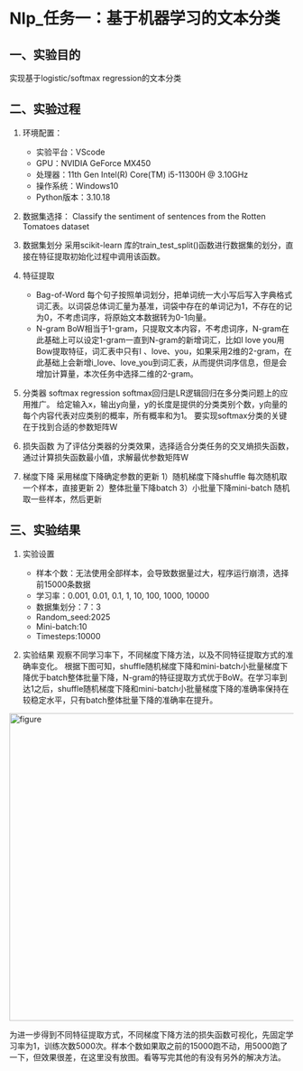 # Nlp_任务一：基于机器学习的文本分类

## 一、实验目的
实现基于logistic/softmax regression的文本分类

## 二、实验过程
1. 环境配置：
    - 实验平台：VScode
    - GPU：NVIDIA GeForce MX450
    - 处理器：11th Gen Intel(R) Core(TM) i5-11300H @ 3.10GHz  
    - 操作系统：Windows10
    - Python版本：3.10.18

2. 数据集选择：
Classify the sentiment of sentences from the Rotten Tomatoes dataset

3. 数据集划分
采用scikit-learn 库的train_test_split()函数进行数据集的划分，直接在特征提取初始化过程中调用该函数。

4. 特征提取
    - Bag-of-Word
每个句子按照单词划分，把单词统一大小写后写入字典格式词汇表。以词袋总体词汇量为基准，词袋中存在的单词记为1，不存在的记为0，不考虑词序，将原始文本数据转为0-1向量。
    - N-gram
BoW相当于1-gram，只提取文本内容，不考虑词序，N-gram在此基础上可以设定1-gram一直到N-gram的新增词汇，比如I love you用Bow提取特征，词汇表中只有I 、love、you，如果采用2维的2-gram，在此基础上会新增i_love、love_you到词汇表，从而提供词序信息，但是会增加计算量，本次任务中选择二维的2-gram。

5. 分类器
softmax regression
softmax回归是LR逻辑回归在多分类问题上的应用推广。
给定输入x，输出y向量，y的长度是提供的分类类别个数，y向量的每个内容代表对应类别的概率，所有概率和为1。
要实现softmax分类的关键在于找到合适的参数矩阵W

6. 损失函数
为了评估分类器的分类效果，选择适合分类任务的交叉熵损失函数，通过计算损失函数最小值，求解最优参数矩阵W

7. 梯度下降
采用梯度下降确定参数的更新
    1）随机梯度下降shuffle
每次随机取一个样本，直接更新
    2）整体批量下降batch
    3）小批量下降mini-batch
随机取一些样本，然后更新

## 三、实验结果
1. 实验设置
    - 样本个数：无法使用全部样本，会导致数据量过大，程序运行崩溃，选择前15000条数据
    - 学习率：0.001, 0.01, 0.1, 1, 10, 100, 1000, 10000
    - 数据集划分：7：3
    - Random_seed:2025
    - Mini-batch:10
    - Timesteps:10000

2. 实验结果
观察不同学习率下，不同梯度下降方法，以及不同特征提取方式的准确率变化。
根据下图可知，shuffle随机梯度下降和mini-batch小批量梯度下降优于batch整体批量下降，N-gram的特征提取方式优于BoW。在学习率到达1之后，shuffle随机梯度下降和mini-batch小批量梯度下降的准确率保持在较稳定水平，只有batch整体批量下降的准确率在提升。
 <img width="727" height="545" alt="figure" src="https://github.com/user-attachments/assets/da4129b6-b38e-458b-bb2c-4ca201562e1f" />

为进一步得到不同特征提取方式，不同梯度下降方法的损失函数可视化，先固定学习率为1，训练次数5000次。样本个数如果取之前的15000跑不动，用5000跑了一下，但效果很差，在这里没有放图。看等写完其他的有没有另外的解决方法。
